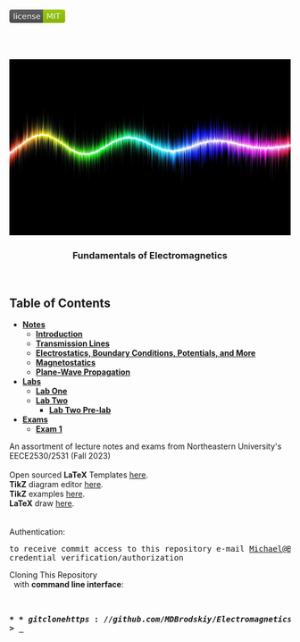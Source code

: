 <!-- PROJECT LOGO -->
<br />
<p align="left">
  <a href="https://github.com/MDBrodskiy/Electromagnetics/tree/master/LICENSE">
    <img src="images/LicenseImage.svg" alt="license" width="100" height="24"></a>
</p>
<br/>
<br/>

<!-- BACKGROUND & TITLE -->
<p align="center">
  <a href="https://github.com/MDBrodskiy/Electromagnetics">
    <img src="images/background.png" alt="background">
  </a>
  <h3 align="center">Fundamentals of Electromagnetics</h3>
<br />
</p>

<!-- TABLE OF CONTENTS -->
## Table of Contents

* [**Notes**](https://github.com/MDBrodskiy/Electromagnetics/tree/master/Notes/)
  * [**Introduction**](https://github.com/MDBrodskiy/Electromagnetics/tree/master/Notes/Section1.pdf)
  * [**Transmission Lines**](https://github.com/MDBrodskiy/Electromagnetics/tree/master/Notes/Section2.pdf)
  * [**Electrostatics, Boundary Conditions, Potentials, and More**](https://github.com/MDBrodskiy/Electromagnetics/tree/master/Notes/Section3.pdf)
  * [**Magnetostatics**](https://github.com/MDBrodskiy/Electromagnetics/tree/master/Notes/Section4.pdf)
  * [**Plane-Wave Propagation**](https://github.com/MDBrodskiy/Electromagnetics/tree/master/Notes/Section5.pdf)
* [**Labs**](https://github.com/MDBrodskiy/Electromagnetics/tree/master/Labs/)
  * [**Lab One**](https://github.com/MDBrodskiy/Electromagnetics/tree/master/Labs/Lab1.pdf)
  * [**Lab Two**](https://github.com/MDBrodskiy/Electromagnetics/tree/master/Labs/Lab2.pdf)
    * [**Lab Two Pre-lab**](https://github.com/MDBrodskiy/Electromagnetics/tree/master/Labs/PreLabExp2.pdf)
* [**Exams**](https://github.com/MDBrodskiy/Electromagnetics/tree/master/Exams/)
    * [**Exam 1**](https://github.com/MDBrodskiy/Electromagnetics/tree/master/Exams/Exam1.pdf)

<!--
  * [**Chapter 1**](#Notes/Chapter\ 1)
* [**Exams**](#Exams)
* [**Projects**](#Projects)
-->


An assortment of lecture notes and exams from Northeastern University's EECE2530/2531 (Fall 2023)
<br/> <br/> 
Open sourced **LaTeX** Templates [here](https://www.latextemplates.com/).
<br/>
**TikZ** diagram editor [here](https://www.mathcha.io/editor).
<br/>
**TikZ** examples [here](https://www.texample.net/tikz/example).
<br/>
**LaTeX** draw [here](https://www.latexdraw.com/).
<br/> <br/> <br/>
Authentication:   
    <pre>to receive commit access to this repository e-mail Michael@Brodskiy.com for credential verification/authorization</pre>

Cloning This Repository
</br>&nbsp;&nbsp;with **command line interface**:
    <pre>    
    **$** git clone https://github.com/MDBrodskiy/Electromagnetics.git    
    **$** **>**  **_**
    </pre>
